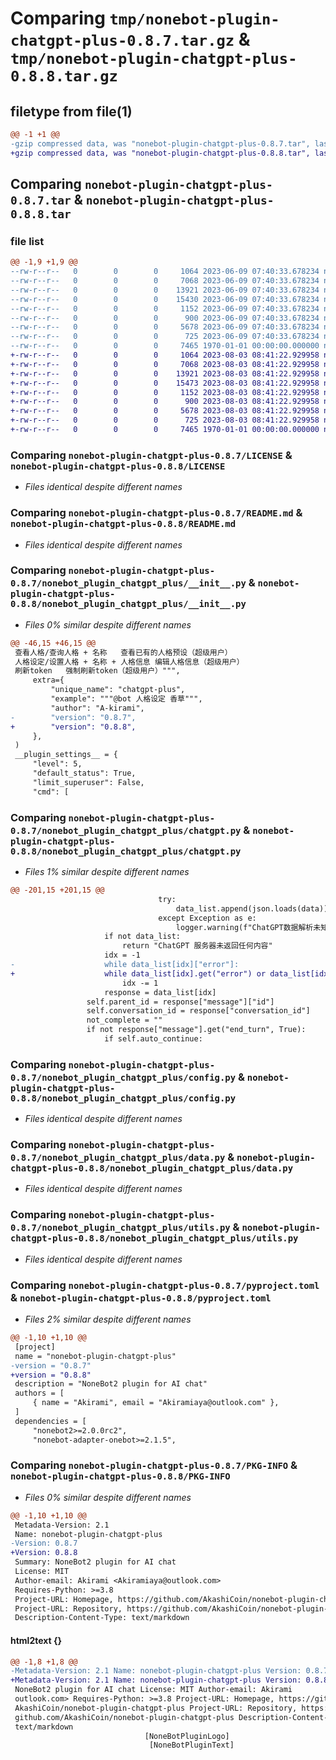 # Comparing `tmp/nonebot-plugin-chatgpt-plus-0.8.7.tar.gz` & `tmp/nonebot-plugin-chatgpt-plus-0.8.8.tar.gz`

## filetype from file(1)

```diff
@@ -1 +1 @@
-gzip compressed data, was "nonebot-plugin-chatgpt-plus-0.8.7.tar", last modified: Fri Jun  9 07:40:42 2023, max compression
+gzip compressed data, was "nonebot-plugin-chatgpt-plus-0.8.8.tar", last modified: Thu Aug  3 08:41:30 2023, max compression
```

## Comparing `nonebot-plugin-chatgpt-plus-0.8.7.tar` & `nonebot-plugin-chatgpt-plus-0.8.8.tar`

### file list

```diff
@@ -1,9 +1,9 @@
--rw-r--r--   0        0        0     1064 2023-06-09 07:40:33.678234 nonebot-plugin-chatgpt-plus-0.8.7/LICENSE
--rw-r--r--   0        0        0     7068 2023-06-09 07:40:33.678234 nonebot-plugin-chatgpt-plus-0.8.7/README.md
--rw-r--r--   0        0        0    13921 2023-06-09 07:40:33.678234 nonebot-plugin-chatgpt-plus-0.8.7/nonebot_plugin_chatgpt_plus/__init__.py
--rw-r--r--   0        0        0    15430 2023-06-09 07:40:33.678234 nonebot-plugin-chatgpt-plus-0.8.7/nonebot_plugin_chatgpt_plus/chatgpt.py
--rw-r--r--   0        0        0     1152 2023-06-09 07:40:33.678234 nonebot-plugin-chatgpt-plus-0.8.7/nonebot_plugin_chatgpt_plus/config.py
--rw-r--r--   0        0        0      900 2023-06-09 07:40:33.678234 nonebot-plugin-chatgpt-plus-0.8.7/nonebot_plugin_chatgpt_plus/data.py
--rw-r--r--   0        0        0     5678 2023-06-09 07:40:33.678234 nonebot-plugin-chatgpt-plus-0.8.7/nonebot_plugin_chatgpt_plus/utils.py
--rw-r--r--   0        0        0      725 2023-06-09 07:40:33.678234 nonebot-plugin-chatgpt-plus-0.8.7/pyproject.toml
--rw-r--r--   0        0        0     7465 1970-01-01 00:00:00.000000 nonebot-plugin-chatgpt-plus-0.8.7/PKG-INFO
+-rw-r--r--   0        0        0     1064 2023-08-03 08:41:22.929958 nonebot-plugin-chatgpt-plus-0.8.8/LICENSE
+-rw-r--r--   0        0        0     7068 2023-08-03 08:41:22.929958 nonebot-plugin-chatgpt-plus-0.8.8/README.md
+-rw-r--r--   0        0        0    13921 2023-08-03 08:41:22.929958 nonebot-plugin-chatgpt-plus-0.8.8/nonebot_plugin_chatgpt_plus/__init__.py
+-rw-r--r--   0        0        0    15473 2023-08-03 08:41:22.929958 nonebot-plugin-chatgpt-plus-0.8.8/nonebot_plugin_chatgpt_plus/chatgpt.py
+-rw-r--r--   0        0        0     1152 2023-08-03 08:41:22.929958 nonebot-plugin-chatgpt-plus-0.8.8/nonebot_plugin_chatgpt_plus/config.py
+-rw-r--r--   0        0        0      900 2023-08-03 08:41:22.929958 nonebot-plugin-chatgpt-plus-0.8.8/nonebot_plugin_chatgpt_plus/data.py
+-rw-r--r--   0        0        0     5678 2023-08-03 08:41:22.929958 nonebot-plugin-chatgpt-plus-0.8.8/nonebot_plugin_chatgpt_plus/utils.py
+-rw-r--r--   0        0        0      725 2023-08-03 08:41:22.929958 nonebot-plugin-chatgpt-plus-0.8.8/pyproject.toml
+-rw-r--r--   0        0        0     7465 1970-01-01 00:00:00.000000 nonebot-plugin-chatgpt-plus-0.8.8/PKG-INFO
```

### Comparing `nonebot-plugin-chatgpt-plus-0.8.7/LICENSE` & `nonebot-plugin-chatgpt-plus-0.8.8/LICENSE`

 * *Files identical despite different names*

### Comparing `nonebot-plugin-chatgpt-plus-0.8.7/README.md` & `nonebot-plugin-chatgpt-plus-0.8.8/README.md`

 * *Files identical despite different names*

### Comparing `nonebot-plugin-chatgpt-plus-0.8.7/nonebot_plugin_chatgpt_plus/__init__.py` & `nonebot-plugin-chatgpt-plus-0.8.8/nonebot_plugin_chatgpt_plus/__init__.py`

 * *Files 0% similar despite different names*

```diff
@@ -46,15 +46,15 @@
 查看人格/查询人格 + 名称   查看已有的人格预设（超级用户）
 人格设定/设置人格 + 名称 + 人格信息 编辑人格信息（超级用户）
 刷新token   强制刷新token（超级用户）""",
     extra={
         "unique_name": "chatgpt-plus",
         "example": """@bot 人格设定 香草""",
         "author": "A-kirami",
-        "version": "0.8.7",
+        "version": "0.8.8",
     },
 )
 __plugin_settings__ = {
     "level": 5,
     "default_status": True,
     "limit_superuser": False,
     "cmd": [
```

### Comparing `nonebot-plugin-chatgpt-plus-0.8.7/nonebot_plugin_chatgpt_plus/chatgpt.py` & `nonebot-plugin-chatgpt-plus-0.8.8/nonebot_plugin_chatgpt_plus/chatgpt.py`

 * *Files 1% similar despite different names*

```diff
@@ -201,15 +201,15 @@
                                 try:
                                     data_list.append(json.loads(data))
                                 except Exception as e:
                                     logger.warning(f"ChatGPT数据解析未知错误：{e}: {data}")
                     if not data_list:
                         return "ChatGPT 服务器未返回任何内容"
                     idx = -1
-                    while data_list[idx]["error"]:
+                    while data_list[idx].get("error") or data_list[idx].get("is_completion"):
                         idx -= 1
                     response = data_list[idx]
                 self.parent_id = response["message"]["id"]
                 self.conversation_id = response["conversation_id"]
                 not_complete = ""
                 if not response["message"].get("end_turn", True):
                     if self.auto_continue:
```

### Comparing `nonebot-plugin-chatgpt-plus-0.8.7/nonebot_plugin_chatgpt_plus/config.py` & `nonebot-plugin-chatgpt-plus-0.8.8/nonebot_plugin_chatgpt_plus/config.py`

 * *Files identical despite different names*

### Comparing `nonebot-plugin-chatgpt-plus-0.8.7/nonebot_plugin_chatgpt_plus/data.py` & `nonebot-plugin-chatgpt-plus-0.8.8/nonebot_plugin_chatgpt_plus/data.py`

 * *Files identical despite different names*

### Comparing `nonebot-plugin-chatgpt-plus-0.8.7/nonebot_plugin_chatgpt_plus/utils.py` & `nonebot-plugin-chatgpt-plus-0.8.8/nonebot_plugin_chatgpt_plus/utils.py`

 * *Files identical despite different names*

### Comparing `nonebot-plugin-chatgpt-plus-0.8.7/pyproject.toml` & `nonebot-plugin-chatgpt-plus-0.8.8/pyproject.toml`

 * *Files 2% similar despite different names*

```diff
@@ -1,10 +1,10 @@
 [project]
 name = "nonebot-plugin-chatgpt-plus"
-version = "0.8.7"
+version = "0.8.8"
 description = "NoneBot2 plugin for AI chat"
 authors = [
     { name = "Akirami", email = "Akiramiaya@outlook.com" },
 ]
 dependencies = [
     "nonebot2>=2.0.0rc2",
     "nonebot-adapter-onebot>=2.1.5",
```

### Comparing `nonebot-plugin-chatgpt-plus-0.8.7/PKG-INFO` & `nonebot-plugin-chatgpt-plus-0.8.8/PKG-INFO`

 * *Files 0% similar despite different names*

```diff
@@ -1,10 +1,10 @@
 Metadata-Version: 2.1
 Name: nonebot-plugin-chatgpt-plus
-Version: 0.8.7
+Version: 0.8.8
 Summary: NoneBot2 plugin for AI chat
 License: MIT
 Author-email: Akirami <Akiramiaya@outlook.com>
 Requires-Python: >=3.8
 Project-URL: Homepage, https://github.com/AkashiCoin/nonebot-plugin-chatgpt-plus
 Project-URL: Repository, https://github.com/AkashiCoin/nonebot-plugin-chatgpt-plus
 Description-Content-Type: text/markdown
```

#### html2text {}

```diff
@@ -1,8 +1,8 @@
-Metadata-Version: 2.1 Name: nonebot-plugin-chatgpt-plus Version: 0.8.7 Summary:
+Metadata-Version: 2.1 Name: nonebot-plugin-chatgpt-plus Version: 0.8.8 Summary:
 NoneBot2 plugin for AI chat License: MIT Author-email: Akirami
 outlook.com> Requires-Python: >=3.8 Project-URL: Homepage, https://github.com/
 AkashiCoin/nonebot-plugin-chatgpt-plus Project-URL: Repository, https://
 github.com/AkashiCoin/nonebot-plugin-chatgpt-plus Description-Content-Type:
 text/markdown
                              [NoneBotPluginLogo]
                               [NoneBotPluginText]
```

